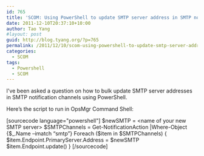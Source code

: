 ```yaml
---
id: 765
title: 'SCOM: Using PowerShell to update SMTP server address in SMTP notification Channels'
date: 2011-12-10T20:37:10+10:00
author: Tao Yang
#layout: post
guid: http://blog.tyang.org/?p=765
permalink: /2011/12/10/scom-using-powershell-to-update-smtp-server-address-in-smtp-notification-channels/
categories:
  - SCOM
tags:
  - Powershell
  - SCOM
---
```

I've been asked a question on how to bulk update SMTP server addresses in SMTP notification channels using PowerShell.

Here’s the script to run in OpsMgr Command Shell:

[sourcecode language="powershell"]
$newSMTP = &lt;name of your new SMTP server&gt;
$SMTPChannels = Get-NotificationAction |Where-Object {$_.Name –imatch “smtp”}
Foreach ($item in $SMTPChannels)
{
$item.Endpoint.PrimaryServer.Address = $newSMTP
$item.Endpoint.update()
}
[/sourcecode]